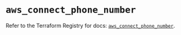 # `aws_connect_phone_number`

Refer to the Terraform Registry for docs: [`aws_connect_phone_number`](https://registry.terraform.io/providers/hashicorp/aws/5.83.1/docs/resources/connect_phone_number).
